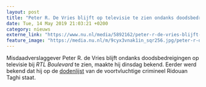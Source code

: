 ```yaml
---
layout: post
title: "Peter R. De Vries blijft op televisie te zien ondanks doodsbedreiging"
date: Tue, 14 May 2019 21:03:21 +0200
category: nieuws
externe_link: "https://www.nu.nl/media/5892162/peter-r-de-vries-blijft-op-televisie-te-zien-ondanks-doodsbedreiging.html"
feature_image: "https://media.nu.nl/m/9cyx3vnak1in_sqr256.jpg/peter-r-de-vries-blijft-op-televisie-te-zien-ondanks-doodsbedreiging.jpg"
---
```


Misdaadverslaggever Peter R. de Vries blijft ondanks doodsbedreigingen op televisie bij <em>RTL Boulevard</em> te zien, maakte hij dinsdag bekend. Eerder werd bekend dat hij op de <a href="https://www.nu.nl/binnenland/5891064/peter-r-de-vries-staat-op-dodenlijst-van-topcrimineel-ridouan-taghi.html" target="_blank">dodenlijst</a> van de voortvluchtige crimineel Ridouan Taghi staat.

